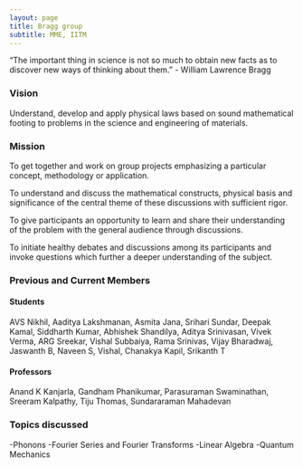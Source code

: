 ```yaml
---
layout: page
title: Bragg group 
subtitle: MME, IITM
---
```


“The important thing in science is not so much to obtain new facts as to discover new ways of thinking about them.” - William Lawrence Bragg

### Vision 

Understand, develop and apply physical laws based on sound mathematical footing to problems in the science and engineering of materials.

### Mission

To get together and work on group projects emphasizing a particular concept, methodology or application.

To understand and discuss the mathematical constructs, physical basis and significance of the central theme of these discussions with sufficient rigor.

To give participants an opportunity to learn and share their understanding of the problem with the general audience through discussions.

To initiate healthy debates and discussions among its participants and invoke questions which further a deeper understanding of the subject. 

### Previous and Current Members 

#### Students 
AVS Nikhil, Aaditya Lakshmanan, Asmita Jana, Srihari Sundar, Deepak Kamal, Siddharth Kumar, Abhishek Shandilya, Aditya Srinivasan, Vivek Verma, ARG Sreekar, Vishal Subbaiya, Rama Srinivas, Vijay Bharadwaj, Jaswanth B, Naveen S, Vishal, Chanakya Kapil, Srikanth T 

#### Professors
Anand K Kanjarla, Gandham Phanikumar, Parasuraman Swaminathan, Sreeram Kalpathy, Tiju Thomas, Sundararaman Mahadevan

### Topics discussed 

-Phonons 
-Fourier Series and Fourier Transforms
-Linear Algebra
-Quantum Mechanics
